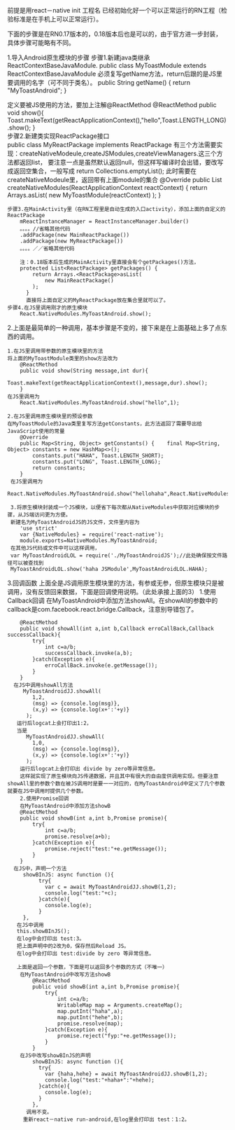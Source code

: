 前提是用react－native init 工程名 已经初始化好一个可以正常运行的RN工程（检验标准是在手机上可以正常运行）。

下面的步骤是在RN0.17版本的，0.18版本后也是可以的，由于官方进一步封装，具体步骤可能略有不同。

1.导入Android原生模块的步骤
        步骤1.新建java类继承ReactContextBaseJavaModule.
      public class MyToastModule extends ReactContextBaseJavaModule
  必须复写getName方法，return后跟的是JS里要调用的名字（可不同于类名）。
      public String getName() {
        return "MyToastAndroid";
       }
       
   定义要被JS使用的方法，要加上注解@ReactMethod
       @ReactMethod
        public void show(){
            Toast.makeText(getReactApplicationContext(),"hello",Toast.LENGTH_LONG).show();
        }   
        步骤2.新建类实现ReactPackage接口            
            public class MyReactPackage  implements ReactPackage
   有三个方法需要实现：createNativeModeule,createJSModules,createViewManagers.这三个方法都返回list，
   要注意一点是虽然默认返回null，但这样写编译时会出错，要改写成返回空集合，一般写成
       return Collections.emptyList();
   此时需要在createNativeModeule里，返回带有上面module的集合
       @Override
        public List<NativeModule> createNativeModules(ReactApplicationContext reactContext) {
            return Arrays.<NativeModule>asList(
                    new MyToastModule(reactContext)
            );
        }
        
    步骤3.在MainActivity里（在RN工程里是自动生成的入口activity），添加上面的自定义的ReactPackage
        mReactInstanceManager = ReactInstanceManager.builder()
        。。。。//省略其他代码
        .addPackage(new MainReactPackage())
        .addPackage(new MyReactPackage())
        。。。。／／省略其他代码
        
        注：0.18版本后生成的MainActivity里直接会有个getPackages()方法，
        protected List<ReactPackage> getPackages() {
            return Arrays.<ReactPackage>asList(
                new MainReactPackage()
            );
          }
          直接将上面自定义的MyReactPackage放在集合里就可以了。
    步骤4.在JS里调用刚才的原生模块
        React.NativeModules.MyToastAndroid.show();
  
  2.上面是最简单的一种调用，基本步骤是不变的，接下来是在上面基础上多了点东西的调用。
  
    1.在JS里调用带参数的原生模块里的方法
    将上面的MyToastModule类里的show方法改为
        @ReactMethod
        public void show(String message,int dur){
             Toast.makeText(getReactApplicationContext(),message,dur).show();
        }          
    在JS里调用为
        React.NativeModules.MyToastAndroid.show("hello",1);
        
    2.在JS里调用原生模块里的预设参数
    在MyToastModule的Java类里复写方法getConstants，此方法返回了需要导出给JavaScript使用的常量
        @Override
        public Map<String, Object> getConstants() {    final Map<String, Object> constants = new HashMap<>();
            constants.put("HAHA", Toast.LENGTH_SHORT);
            constants.put("LONG", Toast.LENGTH_LONG);    
            return constants;
        }
     在JS里调用为
         React.NativeModules.MyToastAndroid.show("hellohaha",React.NativeModules.MyToastAndroid.HAHA);
      
     3.将原生模块封装成一个JS模块，以便省下每次都从NativeModules中获取对应模块的步骤，从JS端访问更为方便。
     新建名为MyToastAndroidJS的JS文件，文件里内容为
        'use strict'
        var {NativeModules} = require('react-native');
        module.exports=NativeModules.MyToastAndroid;
     在其他JS代码或文件中可以这样调用，
     var MyToastAndroidLOL = require('./MyToastAndroidJS');//此处确保按文件路径可以被查找到
     MyToastAndroidLOL.show('haha JSModule',MyToastAndroidLOL.HAHA);
     
 3.回调函数
     上面全是JS调用原生模块里的方法，有参或无参，但原生模块只是被调用，没有反馈回来数据，下面是回调使用说明。（此处承接上面的3）
     1.使用Callback回调
     在MyToastAndroid中添加方法showAll。在showAll的参数中的callback是com.facebook.react.bridge.Callback，注意别导错包了。
     
        @ReactMethod
        public void showAll(int a,int b,Callback erroCallBack,Callback successCallback){
            try{
                int c=a/b;
                successCallback.invoke(a,b);
            }catch(Exception e){
                erroCallBack.invoke(e.getMessage());
            }
        }
      在JS中调用showAll方法 
         MyToastAndroidJJ.showAll(
            1,2,
            (msg) => {console.log(msg)},
            (x,y) => {console.log(x+':'+y)}
          );
       运行后logcat上会打印出1:2，
       当是
          MyToastAndroidJJ.showAll(
            1,0,
            (msg) => {console.log(msg)},
            (x,y) => {console.log(x+':'+y)}
          );
        运行后logcat上会打印出 divide by zero等异常信息。
        这样就实现了原生模块向JS传递数据，并且其中有很大的自由度供调用实现。但要注意showAll里的参数个数在被JS调用时是要一一对应的，在MyToastAndroid中定义了几个参数就要在JS中调用时提供几个参数。
        2.使用Promise回调
        在MyToastAndroid中添加方法showB
        @ReactMethod        
        public void showB(int a,int b,Promise promise){
            try{
                int c=a/b;
                promise.resolve(a+b);
            }catch(Exception e){
                promise.reject("test:"+e.getMessage());
            }
        }
      在JS中，声明一个方法
         showBInJS: async function (){
              try{
                var c = await MyToastAndroidJJ.showB(1,2);
                console.log("test:"+c);
              }catch(e){
                console.log(e);
              }
         },
       在JS中调用
       this.showBInJS();
       在log中会打印出 test:3。
       把上面声明中的2改为0，保存然后Reload JS。
       在log中会打印出 test:divide by zero 等异常信息。
       
       上面是返回一个参数，下面是可以返回多个参数的方式（不唯一）
        在MyToastAndroid中改写方法showB
            @ReactMethod
            public void showB(int a,int b,Promise promise){
                try{
                    int c=a/b;
                    WritableMap map = Arguments.createMap();
                    map.putInt("haha",a);
                    map.putInt("hehe",b);
                    promise.resolve(map);
                }catch(Exception e){
                    promise.reject("fyp:"+e.getMessage());
                }
            }
        在JS中改写showBInJS的声明
            showBInJS: async function (){
              try{
                var {haha,hehe} = await MyToastAndroidJJ.showB(1,2);
                console.log("test:"+haha+":"+hehe);
              }catch(e){
                console.log(e);
              }
            },
          调用不变。
         重新react－native run-android,在log里会打印出 test：1:2。










